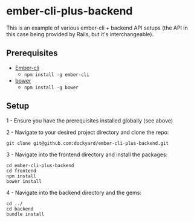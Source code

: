 ember-cli-plus-backend
======================

This is an example of various ember-cli + backend API setups (the API in this case being provided by Rails, but it's interchangeable).

Prerequisites
------

- [Ember-cli](https://github.com/stefanpenner/ember-cli)
  - `npm install -g ember-cli`
- [bower](https://github.com/bower/bower)
  - `npm install -g bower`


Setup
------

1 - Ensure you have the prerequisites installed globally (see above)

2 - Navigate to your desired project directory and clone the repo:

```
git clone git@github.com:dockyard/ember-cli-plus-backend.git
```

3 - Navigate into the frontend directory and install the packages:

```
cd ember-cli-plus-backend
cd frontend
npm install
bower install
```

4 - Navigate into the backend directory and the gems:

```
cd ../
cd backend
bundle install
```
